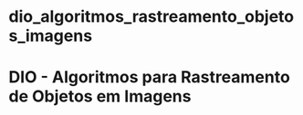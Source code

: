 # dio_algoritmos_rastreamento_objetos_imagens
# DIO - Algoritmos para Rastreamento de Objetos em Imagens
